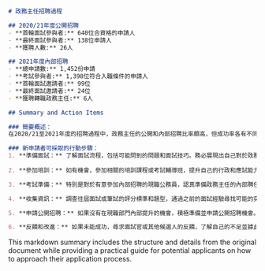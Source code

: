 ```markdown
# 政務主任招聘過程

## 2020/21年度公開招聘
- **首輪面試參與者:** 640位合資格的申請人  
- **最終面試參與者:** 138位申請人  
- **獲聘人數:** 26人  

## 2021年度內部招聘
- **總申請數:** 1,452份申請  
- **考試參與者:** 1,398位符合入職條件的申請人  
- **首輪面試邀請者:** 99位  
- **最終面試邀請者:** 24位  
- **獲聘轉職政務主任:** 6人  

## Summary and Action Items

### 簡要概述：
在2020/21至2021年度的招聘過程中，政務主任的公開和內部招聘比率頗高，但成功率各有不同。公開招聘方面，從數千申請者中，通過初步篩選後的最終競爭者僅有138人，成為政務主任的機率較低。而內部招聘則顯示出更高的轉職成功率，雖然通過考試的人數較多，但最終轉職人數較公開招聘為低。

### 新申請者可採取的行動步驟：
1. **準備面試：** 了解面試流程，包括可能問到的問題和面試技巧。務必展現出自己對於政務工作的熱忱和領導能力。
   
2. **參加培訓：** 如有機會，參加相關的培訓課程或考試輔導班，提升自己的行政和應試能力。

3. **考試準備：** 特別是對於有意參加內部招聘的現職公務員，認真準備政務主任的內部聘任考試，因為這是晉升的一大關鍵步驟。

4. **收集資訊：** 調查往屆面試或筆試的評分標準和題型，通過之前的面試經驗尋找可能的突破點。

5. **申請公開招聘：** 如果沒有在現職部門內部提升的機會，積極準備並申請公開招聘機會。

6. **反饋和改進：** 如果未能成功，尋求面試官或其他候選人的反饋，了解自己的不足並據此調整和改進下一次的申請策略。
```

This markdown summary includes the structure and details from the original document while providing a practical guide for potential applicants on how to approach their application process.